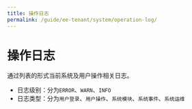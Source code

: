 ```yaml
---
title: 操作日志
permalink: /guide/ee-tenant/system/operation-log/
---
```


# 操作日志

通过列表的形式当前系统及用户操作相关日志。

- 日志级别：分为`ERROR`、`WARN`、`INFO`
- 日志类型：分为`用户登录`、`用户操作`、`系统模块`、`系统事件`、`系统运维`
